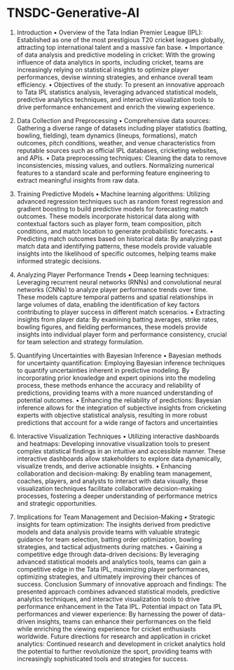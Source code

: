 # TNSDC-Generative-AI

1.	Introduction
•	Overview of the Tata Indian Premier League (IPL): Established as one of the most prestigious T20 cricket leagues globally, attracting top international talent and a massive fan base.
•	Importance of data analysis and predictive modeling in cricket: With the growing influence of data analytics in sports, including cricket, teams are increasingly relying on statistical insights to optimize player performances, devise winning strategies, and enhance overall team efficiency.
•	Objectives of the study: To present an innovative approach to Tata IPL statistics analysis, leveraging advanced statistical models, predictive analytics techniques, and interactive visualization tools to drive performance enhancement and enrich the viewing experience.
2.	Data Collection and Preprocessing
•	Comprehensive data sources: Gathering a diverse range of datasets including player statistics (batting, bowling, fielding), team dynamics (lineups, formations), match outcomes, pitch conditions, weather, and venue characteristics from reputable sources such as official IPL databases, cricketing websites, and APIs.
•	Data preprocessing techniques: Cleaning the data to remove inconsistencies, missing values, and outliers. Normalizing numerical features to a standard scale and performing feature engineering to extract meaningful insights from raw data.
3.	Training Predictive Models
•	Machine learning algorithms: Utilizing advanced regression techniques such as random forest regression and gradient boosting to build predictive models for forecasting match outcomes. These models incorporate historical data along with contextual factors such as player form, team composition, pitch conditions, and match location to generate probabilistic forecasts.
•	Predicting match outcomes based on historical data: By analyzing past match data and identifying patterns, these models provide valuable insights into the likelihood of specific outcomes, helping teams make informed strategic decisions.

4.	Analyzing Player Performance Trends
•	Deep learning techniques: Leveraging recurrent neural networks (RNNs) and convolutional neural networks (CNNs) to analyze player performance trends over time. These models capture temporal patterns and spatial relationships in large volumes of data, enabling the identification of key factors contributing to player success in different match scenarios.
•	Extracting insights from player data: By examining batting averages, strike rates, bowling figures, and fielding performances, these models provide insights into individual player form and performance consistency, crucial for team selection and strategy formulation.
5.	Quantifying Uncertainties with Bayesian Inference
•	Bayesian methods for uncertainty quantification: Employing Bayesian inference techniques to quantify uncertainties inherent in predictive modeling. By incorporating prior knowledge and expert opinions into the modeling process, these methods enhance the accuracy and reliability of predictions, providing teams with a more nuanced understanding of potential outcomes.
•	Enhancing the reliability of predictions: Bayesian inference allows for the integration of subjective insights from cricketing experts with objective statistical analysis, resulting in more robust predictions that account for a wide range of factors and uncertainties
6.	Interactive Visualization Techniques
•	Utilizing interactive dashboards and heatmaps: Developing innovative visualization tools to present complex statistical findings in an intuitive and accessible manner. These interactive dashboards allow stakeholders to explore data dynamically, visualize trends, and derive actionable insights.
•	Enhancing collaboration and decision-making: By enabling team management, coaches, players, and analysts to interact with data visually, these visualization techniques facilitate collaborative decision-making processes, fostering a deeper understanding of performance metrics and strategic opportunities.
7.	Implications for Team Management and Decision-Making
•	Strategic insights for team optimization: The insights derived from predictive models and data analysis provide teams with valuable strategic guidance for team selection, batting order optimization, bowling strategies, and tactical adjustments during matches.
•	Gaining a competitive edge through data-driven decisions: By leveraging advanced statistical models and analytics tools, teams can gain a competitive edge in the Tata IPL, maximizing player performances, optimizing strategies, and ultimately improving their chances of success.
Conclusion
Summary of innovative approach and findings: The presented approach combines advanced statistical models, predictive analytics techniques, and interactive visualization tools to drive performance enhancement in the Tata IPL.
Potential impact on Tata IPL performances and viewer experience: By harnessing the power of data-driven insights, teams can enhance their performances on the field while enriching the viewing experience for cricket enthusiasts worldwide.
Future directions for research and application in cricket analytics: Continued research and development in cricket analytics hold the potential to further revolutionize the sport, providing teams with increasingly sophisticated tools and strategies for success.
